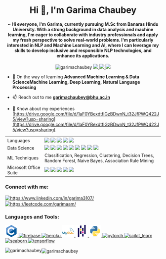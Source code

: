 <h1 align="center">Hi 👋, I'm Garima Chaubey</h1>
<h4 align="center">~ Hi everyone, I'm Garima, currently pursuing M.Sc from Banaras Hindu University. With a strong background in data analysis and machine learning, I'm eager to collaborate with industry professionals and apply my fresh perspective to solve real-world problems. I'm particularly interested in NLP and Machine Learning and AI, where I can leverage my skills to develop inclusive and responsible NLP technologies, and enhance its applications.</h4>

<p align="center">
    <img src="https://komarev.com/ghpvc/?username=garimachaubey&label=Profile%20views&color=0e75b6&style=flat" alt="garimachaubey" height=25/>
    <a href="http://www.linkedin.com/in/garima3107">
        <img src="https://img.shields.io/badge/linkedin-%230077B5.svg?&style=for-the-badge&logo=linkedin&logoColor=white" height=25>
    </a>
    <a href="https://leetcode.com/GarimaAM/">
        <img src="https://img.shields.io/badge/leetcode-%23FFA116.svg?&style=for-the-badge&logo=leetcode&logoColor=white" height=25>
    <a href="https://auth.geeksforgeeks.org/user/kashyapgarima700">
        <img src="https://img.shields.io/badge/gfg-%23000000.svg?&style=for-the-badge&logo=geeksforgeeks&logoColor=white" height=25>
    </a>
</p>

- 🌱 On the way of learning **Advanced Machine Learning & Data ScienceMachine Learning, Deep Learning, Natural Language Processing**

- 📫 Reach out to me **garimachaubey@bhu.ac.in**

- 📄 Know about my experiences [https://drive.google.com/file/d/1aF0YBexdtfIGzBDwnN_t32JfPWQ422J5/view?usp=sharing](https://drive.google.com/file/d/1aF0YBexdtfIGzBDwnN_t32JfPWQ422J5/view?usp=sharing)

<table>
  <tr>
    <td valign="middle">
      <span>Languages</span>
    </td>
    <td valign="middle">
      <div float="left">
        <img src="https://img.shields.io/badge/Python-%233776AB.svg?&style=flat-square&logo=python&logoColor=white"/>
        <img src="https://img.shields.io/badge/R-%23276DC3.svg?&style=flat-square&logo=r&logoColor=white"/>
        <img src="https://img.shields.io/badge/C-%2300599C.svg?&style=flat-square&logo=c&logoColor=white"/>
        <img src="https://img.shields.io/badge/C++-%2300599C.svg?&style=flat-square&logo=cplusplus&logoColor=white"/>
        <img src="https://img.shields.io/badge/MySQL-%234169E1.svg?&style=flat-square&logo=mysql&logoColor=white"/>
      </div>
    </td>
  </tr>
  <tr>
    <td valign="middle">
      <span>Data Science</span>
    </td>
    <td valign="middle">
      <div float="left">
        <img src="https://img.shields.io/badge/Scikit%20Learn-%23F7931E.svg?&style=flat-square&logo=scikitlearn&logoColor=white"/>
        <img src="https://img.shields.io/badge/Numpy-%23013243.svg?&style=flat-square&logo=numpy&logoColor=white"/>
        <img src="https://img.shields.io/badge/Pandas-%23150458.svg?&style=flat-square&logo=pandas&logoColor=white"/>
        <img src="https://img.shields.io/badge/Seaborn-%23007ACC.svg?&style=flat-square&logo=seaborn&logoColor=white"/>
        <img src="https://img.shields.io/badge/Matplotlib-%23F37626.svg?&style=flat-square&logo=python&logoColor=white"/>
        <img src="https://img.shields.io/badge/Scipy-%238CAAE6.svg?&style=flat-square&logo=scipy&logoColor=white"/>
        <img src="https://img.shields.io/badge/Tidyverse-%23276DC3.svg?&style=flat-square&logo=r&logoColor=white"/>
        <img src="https://img.shields.io/badge/TensorFlow-%23FF6F00.svg?&style=flat-square&logo=tensorflow&logoColor=white"/>
        <img src="https://img.shields.io/badge/Keras-%23D00000.svg?&style=flat-square&logo=keras&logoColor=white"/>
      </div>
    </td>
  </tr>
  <tr>
    <td valign="middle">
      <span>ML Techniques</span>
    </td>
    <td valign="middle">
      <div float="left">
        <span>Classification, Regression, Clustering, Decision Trees, Random Forest, Naive Bayes, Association Rule Mining</span>
      </div>
    </td>
  </tr>
  <tr>
    <td valign="middle">
      <span>Microsoft Office Suite</span>
    </td>
    <td valign="middle">
      <div float="left">
        <img src="https://img.shields.io/badge/Word-%23276DC3.svg?&style=flat-square&logo=microsoftword&logoColor=white"/>
        <img src="https://img.shields.io/badge/Excel-%23276DC3.svg?&style=flat-square&logo=microsoftexcel&logoColor=white"/>
        <img src="https://img.shields.io/badge/PowerPoint-%23276DC3.svg?&style=flat-square&logo=microsoftpowerpoint&logoColor=white"/>
        <img src="https://img.shields.io/badge/Outlook-%23276DC3.svg?&style=flat-square&logo=microsoftoutlook&logoColor=white"/>
        <img src="https://img.shields.io/badge/Teams-%23276DC3.svg?&style=flat-square&logo=microsoftteams&logoColor=white"/>
      </div>
    </td>
  </tr>
</table>



<h3 align="left">Connect with me:</h3>
<p align="left">
<a href="https://linkedin.com/in/https://www.linkedin.com/in/garima3107/" target="blank"><img align="center" src="https://raw.githubusercontent.com/rahuldkjain/github-profile-readme-generator/master/src/images/icons/Social/linked-in-alt.svg" alt="https://www.linkedin.com/in/garima3107/" height="30" width="40" /></a>
<a href="https://www.leetcode.com/https://leetcode.com/garimaam/" target="blank"><img align="center" src="https://raw.githubusercontent.com/rahuldkjain/github-profile-readme-generator/master/src/images/icons/Social/leet-code.svg" alt="https://leetcode.com/garimaam/" height="30" width="40" /></a>
</p>

<h3 align="left">Languages and Tools:</h3>
<p align="left"> <a href="https://www.cprogramming.com/" target="_blank" rel="noreferrer"> <img src="https://raw.githubusercontent.com/devicons/devicon/master/icons/c/c-original.svg" alt="c" width="40" height="40"/> </a> <a href="https://firebase.google.com/" target="_blank" rel="noreferrer"> <img src="https://www.vectorlogo.zone/logos/firebase/firebase-icon.svg" alt="firebase" width="40" height="40"/> </a> <a href="https://heroku.com" target="_blank" rel="noreferrer"> <img src="https://www.vectorlogo.zone/logos/heroku/heroku-icon.svg" alt="heroku" width="40" height="40"/> </a> <a href="https://www.mysql.com/" target="_blank" rel="noreferrer"> <img src="https://raw.githubusercontent.com/devicons/devicon/master/icons/mysql/mysql-original-wordmark.svg" alt="mysql" width="40" height="40"/> </a> <a href="https://pandas.pydata.org/" target="_blank" rel="noreferrer"> <img src="https://raw.githubusercontent.com/devicons/devicon/2ae2a900d2f041da66e950e4d48052658d850630/icons/pandas/pandas-original.svg" alt="pandas" width="40" height="40"/> </a> <a href="https://www.python.org" target="_blank" rel="noreferrer"> <img src="https://raw.githubusercontent.com/devicons/devicon/master/icons/python/python-original.svg" alt="python" width="40" height="40"/> </a> <a href="https://pytorch.org/" target="_blank" rel="noreferrer"> <img src="https://www.vectorlogo.zone/logos/pytorch/pytorch-icon.svg" alt="pytorch" width="40" height="40"/> </a> <a href="https://scikit-learn.org/" target="_blank" rel="noreferrer"> <img src="https://upload.wikimedia.org/wikipedia/commons/0/05/Scikit_learn_logo_small.svg" alt="scikit_learn" width="40" height="40"/> </a> <a href="https://seaborn.pydata.org/" target="_blank" rel="noreferrer"> <img src="https://seaborn.pydata.org/_images/logo-mark-lightbg.svg" alt="seaborn" width="40" height="40"/> </a> <a href="https://www.tensorflow.org" target="_blank" rel="noreferrer"> <img src="https://www.vectorlogo.zone/logos/tensorflow/tensorflow-icon.svg" alt="tensorflow" width="40" height="40"/> </a> </p>

<p><img align="left" src="https://github-readme-stats.vercel.app/api/top-langs?username=garimachaubey&show_icons=true&locale=en&layout=compact" alt="garimachaubey" /></p>

<p><img align="center" src="https://github-readme-streak-stats.herokuapp.com/?user=garimachaubey&" alt="garimachaubey" /></p>
